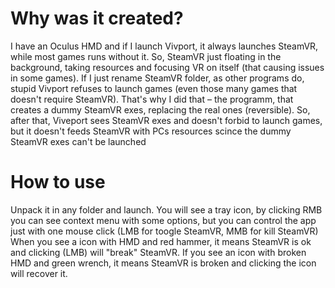 # Why was it created?
I have an Oculus HMD and if I launch Vivport, it always launches SteamVR, while most games runs without it. So, SteamVR just floating in the background, taking resources and focusing VR on itself (that causing issues in some games). If I just rename SteamVR folder, as other programs do, stupid Vivport refuses to launch games (even those many games that doesn't require SteamVR). That's why I did that – the programm, that creates a dummy SteamVR exes, replacing the real ones (reversible). So, after that, Viveport sees SteamVR exes and doesn't forbid to launch games, but it doesn't feeds SteamVR with PCs resources scince the dummy SteamVR exes can't be launched

# How to use
Unpack it in any folder and launch. You will see a tray icon, by clicking RMB you can see context menu with some options, but you can control the app just with one mouse click (LMB for toogle SteamVR, MMB for kill SteamVR)
When you see a icon with HMD and red hammer, it means SteamVR is ok and clicking (LMB) will "break" SteamVR. If you see an icon with broken HMD and green wrench, it means SteamVR is broken and clicking the icon will recover it.
